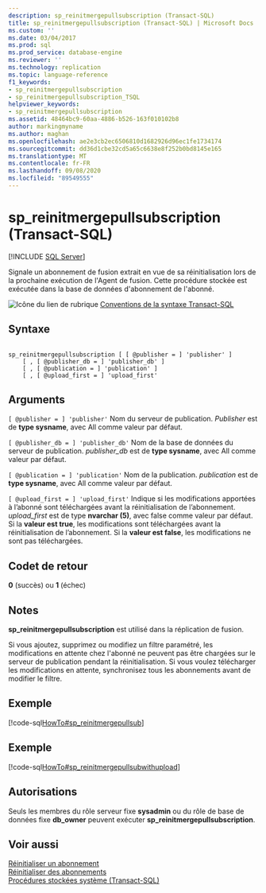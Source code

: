 ```yaml
---
description: sp_reinitmergepullsubscription (Transact-SQL)
title: sp_reinitmergepullsubscription (Transact-SQL) | Microsoft Docs
ms.custom: ''
ms.date: 03/04/2017
ms.prod: sql
ms.prod_service: database-engine
ms.reviewer: ''
ms.technology: replication
ms.topic: language-reference
f1_keywords:
- sp_reinitmergepullsubscription
- sp_reinitmergepullsubscription_TSQL
helpviewer_keywords:
- sp_reinitmergepullsubscription
ms.assetid: 48464bc9-60aa-4886-b526-163f010102b8
author: markingmyname
ms.author: maghan
ms.openlocfilehash: ae2e3cb2ec6506810d1682926d96ec1fe1734174
ms.sourcegitcommit: dd36d1cbe32cd5a65c6638e8f252b0bd8145e165
ms.translationtype: MT
ms.contentlocale: fr-FR
ms.lasthandoff: 09/08/2020
ms.locfileid: "89549555"
---
```

# <a name="sp_reinitmergepullsubscription-transact-sql"></a>sp_reinitmergepullsubscription (Transact-SQL)
[!INCLUDE [SQL Server](../../includes/applies-to-version/sqlserver.md)]

  Signale un abonnement de fusion extrait en vue de sa réinitialisation lors de la prochaine exécution de l'Agent de fusion. Cette procédure stockée est exécutée dans la base de données d'abonnement de l'abonné.  
  
 ![Icône du lien de rubrique](../../database-engine/configure-windows/media/topic-link.gif "Icône du lien de rubrique") [Conventions de la syntaxe Transact-SQL](../../t-sql/language-elements/transact-sql-syntax-conventions-transact-sql.md)  
  
## <a name="syntax"></a>Syntaxe  
  
```  
  
sp_reinitmergepullsubscription [ [ @publisher = ] 'publisher' ]  
    [ , [ @publisher_db = ] 'publisher_db' ]  
    [ , [ @publication = ] 'publication' ]  
    [ , [ @upload_first = ] 'upload_first'  
```  
  
## <a name="arguments"></a>Arguments  
`[ @publisher = ] 'publisher'` Nom du serveur de publication. *Publisher* est de **type sysname**, avec All comme valeur par défaut.  
  
`[ @publisher_db = ] 'publisher_db'` Nom de la base de données du serveur de publication. *publisher_db* est de **type sysname**, avec All comme valeur par défaut.  
  
`[ @publication = ] 'publication'` Nom de la publication. *publication* est de **type sysname**, avec All comme valeur par défaut.  
  
`[ @upload_first = ] 'upload_first'` Indique si les modifications apportées à l’abonné sont téléchargées avant la réinitialisation de l’abonnement. *upload_first* est de type **nvarchar (5)**, avec false comme valeur par défaut. Si la **valeur est true**, les modifications sont téléchargées avant la réinitialisation de l’abonnement. Si la **valeur est false**, les modifications ne sont pas téléchargées.  
  
## <a name="return-code-values"></a>Codet de retour  
 **0** (succès) ou **1** (échec)  
  
## <a name="remarks"></a>Notes  
 **sp_reinitmergepullsubscription** est utilisé dans la réplication de fusion.  
  
 Si vous ajoutez, supprimez ou modifiez un filtre paramétré, les modifications en attente chez l'abonné ne peuvent pas être chargées sur le serveur de publication pendant la réinitialisation. Si vous voulez télécharger les modifications en attente, synchronisez tous les abonnements avant de modifier le filtre.  
  
## <a name="example"></a>Exemple  
 [!code-sql[HowTo#sp_reinitmergepullsub](../../relational-databases/replication/codesnippet/tsql/sp-reinitmergepullsubscr_1.sql)]  
  
## <a name="example"></a>Exemple  
 [!code-sql[HowTo#sp_reinitmergepullsubwithupload](../../relational-databases/replication/codesnippet/tsql/sp-reinitmergepullsubscr_2.sql)]  
  
## <a name="permissions"></a>Autorisations  
 Seuls les membres du rôle serveur fixe **sysadmin** ou du rôle de base de données fixe **db_owner** peuvent exécuter **sp_reinitmergepullsubscription**.  
  
## <a name="see-also"></a>Voir aussi  
 [Réinitialiser un abonnement](../../relational-databases/replication/reinitialize-a-subscription.md)   
 [Réinitialiser des abonnements](../../relational-databases/replication/reinitialize-subscriptions.md)   
 [Procédures stockées système &#40;Transact-SQL&#41;](../../relational-databases/system-stored-procedures/system-stored-procedures-transact-sql.md)  
  
  
